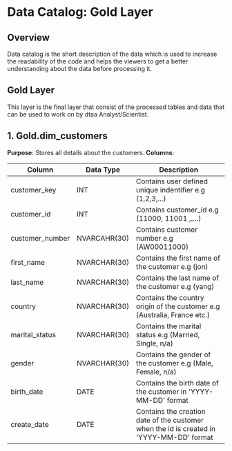 # **Data Catalog: Gold Layer**

## Overview
Data catalog is the short description of the data which is used to increase the readability of the code and helps the viewers to get a better understanding about the data before processing it. 

## Gold Layer
This layer is the final layer that consist of the processed tables and data that can be used to work on by dtaa Analyst/Scientist.

## 1. Gold.dim_customers
**Purpose**: Stores all details about the customers.
**Columns**: 

| Column        | Data Type                  | Description     |
|----------------|------------------------------|------------|
| customer_key   | INT       | Contains user defined unique indentifier e.g (1,2,3,...)|
| customer_id | INT   | Contains customer_id e.g (11000, 11001 ,....)   |
| customer_number | NVARCAHR(30)     | Contains customer number e.g (AW00011000) |
| first_name | NVARCHAR(30)| Contains the first name of the customer e.g (jon)|
| last_name | NVARCHAR(30)| Contains the last name of the customer e.g (yang)|
| country | NVARCHAR(30)| Contains the country origin of the customer e.g (Australia, France etc.)|
| marital_status | NVARCHAR(30)| Contains the marital status e.g (Married, Single, n/a)|
| gender | NVARCHAR(30)| Contains the gender of the customer e.g (Male, Female, n/a)|
| birth_date | DATE| Contains the birth date of the customer in 'YYYY-MM-DD' format |
| create_date | DATE | Contains the creation date of the customer when the id is created in 'YYYY-MM-DD' format|




